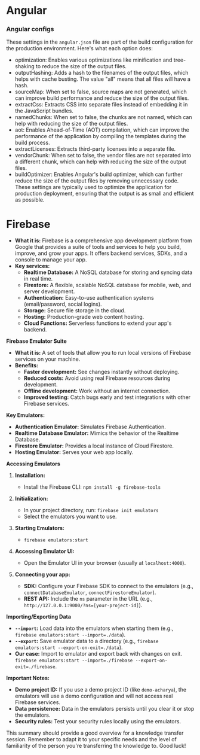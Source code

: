 # Angular
### Angular configs
These settings in the `angular.json` file are part of the build configuration for the production environment. Here's what each option does:

- optimization: Enables various optimizations like minification and tree-shaking to reduce the size of the output files.
- outputHashing: Adds a hash to the filenames of the output files, which helps with cache busting. The value "all" means that all files will have a hash.
- sourceMap: When set to false, source maps are not generated, which can improve build performance and reduce the size of the output files.
- extractCss: Extracts CSS into separate files instead of embedding it in the JavaScript bundles.
- namedChunks: When set to false, the chunks are not named, which can help with reducing the size of the output files.
- aot: Enables Ahead-of-Time (AOT) compilation, which can improve the performance of the application by compiling the templates during the build process.
- extractLicenses: Extracts third-party licenses into a separate file.
- vendorChunk: When set to false, the vendor files are not separated into a different chunk, which can help with reducing the size of the output files.
- buildOptimizer: Enables Angular's build optimizer, which can further reduce the size of the output files by removing unnecessary code.
These settings are typically used to optimize the application for production deployment, ensuring that the output is as small and efficient as possible.


# Firebase
* **What it is:** Firebase is a comprehensive app development platform from Google that provides a suite of tools and services to help you build, improve, and grow your apps. It offers backend services, SDKs, and a console to manage your app.
* **Key services:**
    * **Realtime Database:**  A NoSQL database for storing and syncing data in real time.
    * **Firestore:** A flexible, scalable NoSQL database for mobile, web, and server development.
    * **Authentication:**  Easy-to-use authentication systems (email/password, social logins).
    * **Storage:**  Secure file storage in the cloud.
    * **Hosting:**  Production-grade web content hosting.
    * **Cloud Functions:** Serverless functions to extend your app's backend.

**Firebase Emulator Suite**

* **What it is:** A set of tools that allow you to run local versions of Firebase services on your machine.
* **Benefits:**
    * **Faster development:** See changes instantly without deploying.
    * **Reduced costs:** Avoid using real Firebase resources during development.
    * **Offline development:** Work without an internet connection.
    * **Improved testing:** Catch bugs early and test integrations with other Firebase services.

**Key Emulators:**

* **Authentication Emulator:** Simulates Firebase Authentication.
* **Realtime Database Emulator:**  Mimics the behavior of the Realtime Database.
* **Firestore Emulator:**  Provides a local instance of Cloud Firestore.
* **Hosting Emulator:**  Serves your web app locally.

**Accessing Emulators**

1. **Installation:**
   * Install the Firebase CLI: `npm install -g firebase-tools`

2. **Initialization:**
   * In your project directory, run: `firebase init emulators`
   * Select the emulators you want to use.

3. **Starting Emulators:**
   * `firebase emulators:start`

4. **Accessing Emulator UI:**
   * Open the Emulator UI in your browser (usually at `localhost:4000`).

5. **Connecting your app:**
   * **SDK:** Configure your Firebase SDK to connect to the emulators (e.g., `connectDatabaseEmulator`, `connectFirestoreEmulator`).
   * **REST API:** Include the `ns` parameter in the URL (e.g., `http://127.0.0.1:9000/?ns=[your-project-id]`).

**Importing/Exporting Data**

* **`--import`:**  Load data into the emulators when starting them (e.g., `firebase emulators:start --import=./data`).
* **`--export`:** Save emulator data to a directory (e.g., `firebase emulators:start --export-on-exit=./data`).
* **Our case:** Import to emulator and export back with changes on exit. `firebase emulators:start --import=./firebase --export-on-exit=./firebase`.

**Important Notes:**

* **Demo project ID:** If you use a demo project ID (like `demo-acharya`), the emulators will use a demo configuration and will not access real Firebase services.
* **Data persistence:** Data in the emulators persists until you clear it or stop the emulators.
* **Security rules:** Test your security rules locally using the emulators.

This summary should provide a good overview for a knowledge transfer session. Remember to adapt it to your specific needs and the level of familiarity of the person you're transferring the knowledge to. Good luck!
